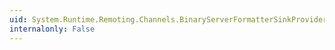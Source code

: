 ```yaml
---
uid: System.Runtime.Remoting.Channels.BinaryServerFormatterSinkProvider.Next
internalonly: False
---
```

